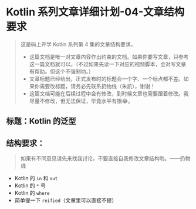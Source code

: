 # Kotlin 系列文章详细计划-04-文章结构要求

> 这是码上开学 Kotlin 系列第 4 集的文章结构要求。
>
> - 这篇文档是唯一对文章内容作出约束的文档。如果你要写文章，只参考这一篇文档就可以。（不过如果先读一下对应的视频脚本，会对写文章有帮助。但这个不强制哟。）
> - 文章标题已经给出，正式发布时的标题会一个字、一个标点都不差。如果你需要改标题，请务必先联系扔物线（朱凯），谢谢！
> - 这篇文档可能在后续过程中会有修改，到时候文章也需要跟着修改。我尽量不修改，但无法保证，毕竟水平有限😂。

## 标题：Kotlin 的泛型

## 结构要求：

> 如果有不同意见请先来找我讨论，不要直接自我修改文章结构哟。——扔物线

- Kotlin 的 `in` 和 `out`
- Kotlin 的 `*` 号
- Kotlin 的 `where`
- 简单提一下 `reified`（文章里可以直接不提）


